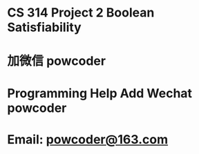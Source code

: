 # CS 314 Project 2 Boolean Satisfiability
# 加微信 powcoder

# Programming Help Add Wechat powcoder

# Email: powcoder@163.com

